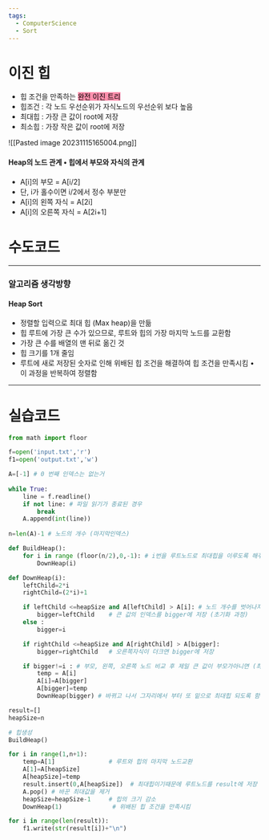 ```yaml
---
tags:
  - ComputerScience
  - Sort
---
```

# 이진 힙

- 힙 조건을 만족하는 <mark style="background: #FF5582A6;">완전 이진 트리</mark>
- 힙조건 : 각 노드 우선순위가 자식노드의 우선순위 보다 높음
- 최대힙 : 가장 큰 값이 root에 저장
- 최소힙 : 가장 작은 값이 root에 저장

![[Pasted image 20231115165004.png]]

#### Heap의 노드 관계 • 힙에서 부모와 자식의 관계 

- A[i]의 부모 = A[i/2] 
- 단, i가 홀수이면 i/2에서 정수 부분만 
- A[i]의 왼쪽 자식 = A[2i] 
- A[i]의 오른쪽 자식 = A[2i+1]

# 수도코드


------------------------------
### 알고리즘 생각방향

#### Heap Sort 

-  정렬할 입력으로 최대 힙 (Max heap)을 만듦 
-  힙 루트에 가장 큰 수가 있으므로, 루트와 힙의 가장 마지막 노드를 교환함
-  가장 큰 수를 배열의 맨 뒤로 옮긴 것 
-  힙 크기를 1개 줄임 
-  루트에 새로 저장된 숫자로 인해 위배된 힙 조건을 해결하여 힙 조건을 만족시킴 •
이 과정을 반복하여 정렬함

--------------------
# 실습코드

``` python
from math import floor

f=open('input.txt','r')
f1=open('output.txt','w')

A=[-1] # 0 번째 인덱스는 없는거
  
while True:
    line = f.readline()
    if not line: # 파일 읽기가 종료된 경우
        break
    A.append(int(line))
    
n=len(A)-1 # 노드의 개수 (마지막인덱스)

def BuildHeap():
    for i in range (floor(n/2),0,-1): # i번을 루트노드로 최대힙을 이루도록 해주는 함수
        DownHeap(i)

def DownHeap(i):
    leftChild=2*i
    rightChild=(2*i)+1

    if leftChild <=heapSize and A[leftChild] > A[i]: # 노드 개수를 벗어나지않고, 왼쪽자식이 부모노드보다 크면
        bigger=leftChild    # 큰 값의 인덱스를 bigger에 저장 (초기화 과정)
    else :
        bigger=i

    if rightChild <=heapSize and A[rightChild] > A[bigger]:
        bigger=rightChild   # 오른쪽자식이 더크면 bigger에 저장

    if bigger!=i : # 부모, 왼쪽, 오른쪽 노드 비교 후 제일 큰 값이 부모가아니면 (최대힙 성립 x)
        temp = A[i]
        A[i]=A[bigger]
        A[bigger]=temp
        DownHeap(bigger) # 바뀌고 나서 그자리에서 부터 또 밑으로 최대힙 되도록 함수 호출

result=[]
heapSize=n

# 힙생성
BuildHeap()

for i in range(1,n+1):
    temp=A[1]               # 루트와 힙의 마지막 노드교환
    A[1]=A[heapSize]
    A[heapSize]=temp
    result.insert(0,A[heapSize])  # 최대힙이기때문에 루트노드를 result에 저장
    A.pop() # 바꾼 최대값을 제거
    heapSize=heapSize-1     # 힙의 크기 감소
    DownHeap(1)              # 위배된 힙 조건을 만족시킴

for i in range(len(result)):
    f1.write(str(result[i])+"\n")
```